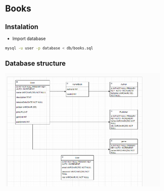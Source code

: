 # Books

## Instalation

- Import database

```bash
mysql -u user -p database < db/books.sql
```

## Database structure

![Database scheme](db/bddfinal.PNG)